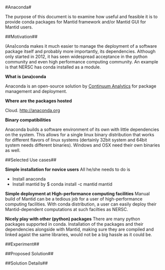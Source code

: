 #Anaconda#

The purpose of this document is to examine how useful and feasible it is to
provide conda packages for Mantid framework and/or Mantid GUI for Mantid users.

##Motivation##

(Ana)conda makes it much easier to manage the deployment of a software package itself
and probably more importantly, its dependencies.
Although only started in 2012, it has seen widespread acceptance in the python community
and even high performance computing community. 
An example is that NERSC has conda installed as a module.

**What is (ana)conda**

Anaconda is an open-source solution by [Continuum Analytics](http://continuum.io)
for package management and deployment.

**Where are the packages hosted**

Cloud. http://anaconda.org

**Binary compatibilities**

Anaconda builds a software environment of its own with little dependencies on the system.
This allows for a single linux binary distribution that works for different flavors
of linux systems (dertainly 32bit system and 64bit system needs different binaries).
Windows and OSX need their own binaries as well.

##Selected Use cases##

**Simple installation for novice users**
All he/she needs to do is
* Install anaconda
* Install mantid by
  $ conda install -c mantid mantid

**Simple deployment at High-performance computing facilities**
Manual build of Mantid can be a tedious job for a user of high-performance computing
facilities. 
With conda distribution, a user can easily deploy their Mantid-dependent
computations at such facilties as NERSC.

**Nicely play with other (python) packages**
There are many python packages supported in conda. 
Installation of the packages and their dependencies alongside with Mantid,
making sure they are compiled and linked agaist the same libraries,
would not be a big hassle as it could be.

##Experiment##

##Proposed Solution##

##Solution Details##

